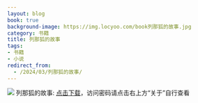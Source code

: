 ```yaml
---
layout: blog
book: true
background-image: https://img.locyoo.com/book列那狐的故事.jpg
category: 书籍
title: 列那狐的故事
tags:
- 书籍
- 小说
redirect_from:
  - /2024/03/列那狐的故事/
---
```

![](https://img.locyoo.com/book列那狐的故事.jpg)
列那狐的故事: <a name = "ref1" href="https://url18.ctfile.com/f/50983618-1319973682-57bd6b?p=3619">点击下载</a>，访问密码请点击右上方“关于”自行查看